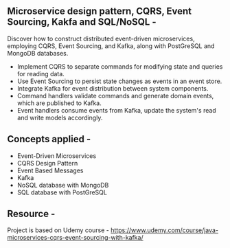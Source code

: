 ## Microservice design pattern, CQRS, Event Sourcing, Kakfa and SQL/NoSQL - 


Discover how to construct distributed event-driven microservices, employing CQRS, Event Sourcing, and Kafka, along with PostGreSQL and MongoDB databases. 

- Implement CQRS to separate commands for modifying state and queries for reading data.
- Use Event Sourcing to persist state changes as events in an event store.
- Integrate Kafka for event distribution between system components.
- Command handlers validate commands and generate domain events, which are published to Kafka.
- Event handlers consume events from Kafka, update the system's read and write models accordingly.

## Concepts applied -  

- Event-Driven Microservices
- CQRS Design Pattern
- Event Based Messages
- Kafka
- NoSQL database with MongoDB
- SQL database with PostGreSQL

## Resource -  

Project is based on Udemy course - https://www.udemy.com/course/java-microservices-cqrs-event-sourcing-with-kafka/
